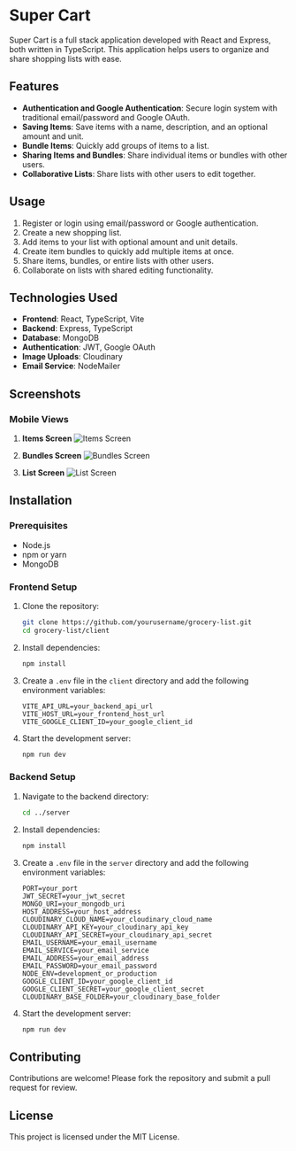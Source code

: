 # Super Cart

Super Cart is a full stack application developed with React and Express, both written in TypeScript. This application helps users to organize and share shopping lists with ease.

## Features

- **Authentication and Google Authentication**: Secure login system with traditional email/password and Google OAuth.
- **Saving Items**: Save items with a name, description, and an optional amount and unit.
- **Bundle Items**: Quickly add groups of items to a list.
- **Sharing Items and Bundles**: Share individual items or bundles with other users.
- **Collaborative Lists**: Share lists with other users to edit together.

## Usage

1. Register or login using email/password or Google authentication.
2. Create a new shopping list.
3. Add items to your list with optional amount and unit details.
4. Create item bundles to quickly add multiple items at once.
5. Share items, bundles, or entire lists with other users.
6. Collaborate on lists with shared editing functionality.

## Technologies Used

- **Frontend**: React, TypeScript, Vite
- **Backend**: Express, TypeScript
- **Database**: MongoDB
- **Authentication**: JWT, Google OAuth
- **Image Uploads**: Cloudinary
- **Email Service**: NodeMailer

## Screenshots

### Mobile Views

1. **Items Screen**
   ![Items Screen](./screenshots/items.png)

2. **Bundles Screen**
   ![Bundles Screen](./screenshots/bundles.png)

3. **List Screen**
   ![List Screen](./screenshots/list.png)

## Installation

### Prerequisites

- Node.js
- npm or yarn
- MongoDB

### Frontend Setup

1. Clone the repository:
    ```sh
    git clone https://github.com/yourusername/grocery-list.git
    cd grocery-list/client
    ```

2. Install dependencies:
    ```sh
    npm install
    ```

3. Create a `.env` file in the `client` directory and add the following environment variables:
    ```env
    VITE_API_URL=your_backend_api_url
    VITE_HOST_URL=your_frontend_host_url
    VITE_GOOGLE_CLIENT_ID=your_google_client_id
    ```

4. Start the development server:
    ```sh
    npm run dev
    ```

### Backend Setup

1. Navigate to the backend directory:
    ```sh
    cd ../server
    ```

2. Install dependencies:
    ```sh
    npm install
    ```

3. Create a `.env` file in the `server` directory and add the following environment variables:
    ```env
    PORT=your_port
    JWT_SECRET=your_jwt_secret
    MONGO_URI=your_mongodb_uri
    HOST_ADDRESS=your_host_address
    CLOUDINARY_CLOUD_NAME=your_cloudinary_cloud_name
    CLOUDINARY_API_KEY=your_cloudinary_api_key
    CLOUDINARY_API_SECRET=your_cloudinary_api_secret
    EMAIL_USERNAME=your_email_username
    EMAIL_SERVICE=your_email_service
    EMAIL_ADDRESS=your_email_address
    EMAIL_PASSWORD=your_email_password
    NODE_ENV=development_or_production
    GOOGLE_CLIENT_ID=your_google_client_id
    GOOGLE_CLIENT_SECRET=your_google_client_secret
    CLOUDINARY_BASE_FOLDER=your_cloudinary_base_folder
    ```

4. Start the development server:
    ```sh
    npm run dev
    ```

## Contributing

Contributions are welcome! Please fork the repository and submit a pull request for review.

## License

This project is licensed under the MIT License.